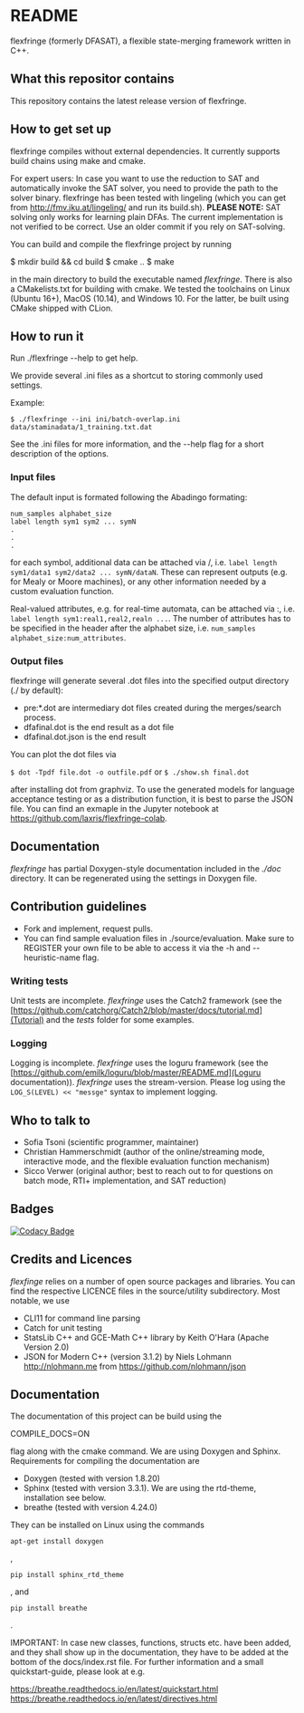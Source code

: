 # README #

flexfringe (formerly DFASAT), a flexible state-merging framework written in C++.

## What this repositor contains ##

This repository contains the latest release version of flexfringe. 

## How to get set up ##

flexfringe compiles without external dependencies. It currently supports build chains using make and cmake.

For expert users: In case you want to use the reduction to SAT and automatically invoke the SAT solver, you need to provide the path to the solver binary. flexfringe has been tested with lingeling (which you can get from http://fmv.jku.at/lingeling/ and run its build.sh).
**PLEASE NOTE:** SAT solving only works for learning plain DFAs. The current implementation is not verified to be correct. Use an older commit if you rely on SAT-solving.

You can build and compile the flexfringe project by running

$ mkdir build && cd build
$ cmake ..
$ make

in the main directory to build the executable named *flexfringe*. There is also a CMakelists.txt for building with cmake. We tested the toolchains on Linux (Ubuntu 16+), MacOS (10.14), and Windows 10. For the latter, be built using CMake shipped with CLion.

## How to run it ##

Run ./flexfringe --help to get help.

We provide several .ini files as a shortcut to storing commonly used settings.

Example:

`$ ./flexfringe --ini ini/batch-overlap.ini data/staminadata/1_training.txt.dat`

See the .ini files for more information, and the --help flag for a short description of the options.

### Input files ###

The default input is formated following the Abadingo formating:

```
num_samples alphabet_size
label length sym1 sym2 ... symN
.
.
.
```
for each symbol, additional data can be attached via /, i.e. `label length sym1/data1 sym2/data2 ... symN/dataN`. These can represent outputs (e.g. for Mealy or Moore machines), or any other information needed by a custom evaluation function.

Real-valued attributes, e.g. for real-time automata, can be attached via :, i.e. `label length sym1:real1,real2,realn ...`. The number of attributes has to be specified in the header after the alphabet size, i.e. `num_samples alphabet_size:num_attributes`.

### Output files ###

flexfringe will generate several .dot files into the specified output directory (./ by default):

*  pre\:\*.dot are intermediary dot files created during the merges/search process.
*  dfafinal.dot is the end result as a dot file
*  dfafinal.dot.json is the end result

You can plot the dot files via

`$ dot -Tpdf file.dot -o outfile.pdf`
or
`$ ./show.sh final.dot`

after installing dot from graphviz. 
To use the generated models for language acceptance testing or as a distribution function, it is best to parse the JSON file. You can find an exmaple in the Jupyter notebook at https://github.com/laxris/flexfringe-colab.

## Documentation ##

*flexfringe* has partial Doxygen-style documentation included in the *./doc* directory. It can be regenerated using the settings in Doxygen file.

## Contribution guidelines ##

*  Fork and implement, request pulls.
*  You can find sample evaluation files in ./source/evaluation. Make sure to REGISTER your own file to be able to access it via the -h and --heuristic-name flag.

### Writing tests ###

Unit tests are incomplete. *flexfringe* uses the Catch2 framework (see the [https://github.com/catchorg/Catch2/blob/master/docs/tutorial.md](Tutorial) and the *tests* folder for some examples.

### Logging ###
Logging is incomplete. *flexfringe* uses the loguru framework (see the [https://github.com/emilk/loguru/blob/master/README.md](Loguru documentation)). *flexfringe* uses the stream-version. Please log using the `LOG_S(LEVEL) << "messge"` syntax to implement logging.
 
## Who to talk to ##

*  Sofia Tsoni (scientific programmer, maintainer)
*  Christian Hammerschmidt (author of the online/streaming mode, interactive mode, and the flexible evaluation function mechanism)
*  Sicco Verwer (original author; best to reach out to for questions on batch mode, RTI+ implementation, and SAT reduction)

## Badges ##
[![Codacy Badge](https://app.codacy.com/project/badge/Grade/2f63a8167ec14bbe8122c3432b3ccfd5)](https://www.codacy.com/bb/chrshmmmr/dfasat/dashboard?utm_source=chrshmmmr@bitbucket.org&amp;utm_medium=referral&amp;utm_content=chrshmmmr/dfasat&amp;utm_campaign=Badge_Grade)

## Credits and Licences ##

*flexfinge* relies on a number of open source packages and libraries. You can find the respective LICENCE files in the source/utility subdirectory. 
Most notable, we use

*  CLI11 for command line parsing
*  Catch for unit testing
*  StatsLib C++ and GCE-Math C++ library by Keith O'Hara (Apache Version 2.0)
*  JSON for Modern C++ (version 3.1.2) by Niels Lohmann <http://nlohmann.me> from https://github.com/nlohmann/json

## Documentation

The documentation of this project can be build using the 

COMPILE_DOCS=ON

flag along with the cmake command. We are using Doxygen and Sphinx. Requirements for compiling the documentation 
are

* Doxygen (tested with version 1.8.20)
* Sphinx (tested with version 3.3.1). We are using the rtd-theme, installation see below.
* breathe (tested with version 4.24.0)

They can be installed on Linux using the commands

```
apt-get install doxygen 
```
, 

```
pip install sphinx_rtd_theme
```

, and 

```
pip install breathe
```
. 

IMPORTANT: In case new classes, functions, structs etc. have been added, and they shall show up in the documentation, 
they have to be added at the bottom of the docs/index.rst file. For further information and a small quickstart-guide, 
please look at e.g.

https://breathe.readthedocs.io/en/latest/quickstart.html
https://breathe.readthedocs.io/en/latest/directives.html
